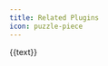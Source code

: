 ```yaml
---
title: Related Plugins
icon: puzzle-piece
---
```


<!-- markdownlint-disable -->

<div class="plugins-wrapper">
  <a v-for="{ text, icon, link } in features" class="plugin-item" target="_blank" :href="link">
    <HopeIcon :icon="icon" />
    <div>{{text}}</div>
  </a>
</div>

<script setup lang="ts">
const getLink = (name: string): string =>
  `https://${
    IS_NETLIFY
      ? `${name === "shared" ? name : `plugin-${name}`}.vuejs.press/`
      : `vuepress-theme-hope.${
          IS_GITEE ? "gitee" : "github"
        }.io/v2/${name.replace(/\d+$/, "")}/`
  }`;

const features = [
  {
    text: "Components Plugin",
    icon: "puzzle-piece",
    link: getLink("components"),
  },
  {
    text: "LightGallery Plugin",
    icon: "image",
    link: getLink("lightgallery"),
  },
  {
    text: "Markdown Enhance Plugin",
    icon: "fab fa-markdown",
    link: getLink("md-enhance"),
  },
  {
    text: "Sass Palette Plugin",
    icon: "palette",
    link: getLink("sass-palette"),
  },
  {
    text: "Client Search Plugin",
    icon: "search",
    link: getLink("search-pro"),
  },
  {
    text: "VuePress shared",
    icon: "toolbox",
    link: getLink("shared"),
  },
];
</script>
